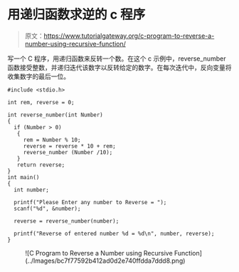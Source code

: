 # 用递归函数求逆的 c 程序

> 原文：<https://www.tutorialgateway.org/c-program-to-reverse-a-number-using-recursive-function/>

写一个 C 程序，用递归函数来反转一个数。在这个 c 示例中，reverse_number 函数接受整数，并递归迭代该数字以反转给定的数字。在每次迭代中，反向变量将收集数字的最后一位。

```
#include <stdio.h>

int rem, reverse = 0;

int reverse_number(int Number)
{
  if (Number > 0)
   {
     rem = Number % 10;
     reverse = reverse * 10 + rem;
     reverse_number (Number /10);
   }
   return reverse;
}
int main()
{
  int number;

  printf("Please Enter any number to Reverse = ");
  scanf("%d", &number);

  reverse = reverse_number(number);

  printf("Reverse of entered number %d = %d\n", number, reverse);
}

```

<figure class="wp-block-image size-large">![C Program to Reverse a Number using Recursive Function](../Images/bc7f77592b412ad0d2e740ffdda7ddd8.png)</figure>